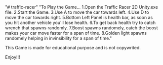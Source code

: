 "# traffic-racer" 
"To Play the Game...
1.Open the Traffic Racer 2D Unity.exe file.
2.Start the Game.
3.Use A to move the car towards left.
4.Use D to move the car towards right.
5.Bottom Left Panel is health bar, as soon as you hit another vehicle you'll lose health.
6.To get back health try to catch wrench that spawns randomly.
7.Boost spawns randomely, catch the boost makes your car move faster for a span of time.
8.Golden light spawns randomely helping in invinsibility for a span of time."

This Game is made for educational purpose and is not copywrited.

Enjoy!!!
